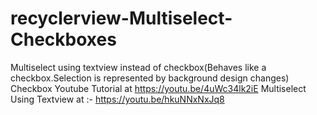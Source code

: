 # recyclerview-Multiselect-Checkboxes

Multiselect using textview instead of checkbox(Behaves like a checkbox.Selection is represented by background design changes)
Checkbox Youtube Tutorial at https://youtu.be/4uWc34lk2iE
Multiselect Using Textview at :- https://youtu.be/hkuNNxNxJq8
